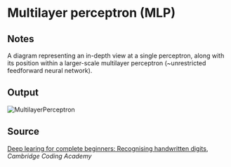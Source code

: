 # Multilayer perceptron (MLP)

## Notes

A diagram representing an in-depth view at a single perceptron, along with its position within a larger-scale multilayer perceptron (~unrestricted feedforward neural network).

## Output

![MultilayerPerceptron](https://www.dropbox.com/s/qs4tojv5u5h48lf/multilayer_perceptron.png?raw=1)

## Source

[Deep learing for complete beginners: Recognising handwritten digits](http://online.cambridgecoding.com/notebooks/cca_admin/deep-learning-for-complete-beginners-recognising-handwritten-digits), *Cambridge Coding Academy*
